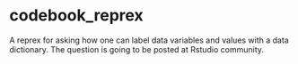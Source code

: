 # codebook_reprex
A reprex for asking how one can label data variables and values with a data dictionary. The question is going to be posted at Rstudio community.
